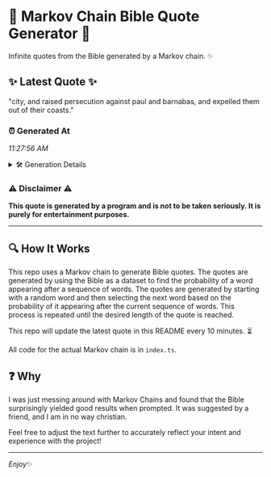 # 📖 Markov Chain Bible Quote Generator 📖

Infinite quotes from the Bible generated by a Markov chain. ✨

## ✨ Latest Quote ✨
"city, and raised persecution against paul and barnabas, and expelled them out of their coasts."

### ⏰ Generated At
*11:27:56 AM*

<details>
    <summary>🛠️ Generation Details</summary>
    <p>
        <strong>🌱 Seed:</strong> city,<br>
        <strong>🔄 Iterations:</strong> 14<br>
        <strong>📜 Context History:</strong><br>[ city, ]: and<br>[ city,, and ]: raised<br>[ city,, and, raised ]: persecution<br>[ city,, and, raised, persecution ]: against<br>[ city,, and, raised, persecution, against ]: paul<br>[ city,, and, raised, persecution, against, paul ]: and<br>[ and, raised, persecution, against, paul, and ]: barnabas,<br>[ raised, persecution, against, paul, and, barnabas, ]: and<br>[ persecution, against, paul, and, barnabas,, and ]: expelled<br>[ against, paul, and, barnabas,, and, expelled ]: them<br>[ paul, and, barnabas,, and, expelled, them ]: out<br>[ and, barnabas,, and, expelled, them, out ]: of<br>[ barnabas,, and, expelled, them, out, of ]: their<br>[ and, expelled, them, out, of, their ]: coasts.<br>
    </p>
</details>

### ⚠️ Disclaimer ⚠️
**This quote is generated by a program and is not to be taken seriously. It is purely for entertainment purposes.**

---

## 🔍 How It Works

This repo uses a Markov chain to generate Bible quotes. The quotes are generated by using the Bible as a dataset to find the probability of a word appearing after a sequence of words. The quotes are generated by starting with a random word and then selecting the next word based on the probability of it appearing after the current sequence of words. This process is repeated until the desired length of the quote is reached.

This repo will update the latest quote in this README every 10 minutes. ⏳

All code for the actual Markov chain is in `index.ts`.

## ❓ Why

I was just messing around with Markov Chains and found that the Bible surprisingly yielded good results when prompted. 
It was suggested by a friend, and I am in no way christian.

Feel free to adjust the text further to accurately reflect your intent and experience with the project!

---

*Enjoy*✨
